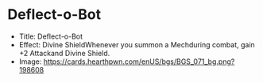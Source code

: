 # Deflect-o-Bot
- Title:  Deflect-o-Bot
- Effect:  Divine ShieldWhenever you summon a Mechduring combat, gain +2 Attackand Divine Shield.
- Image:  https://cards.hearthpwn.com/enUS/bgs/BGS_071_bg.png?198608
